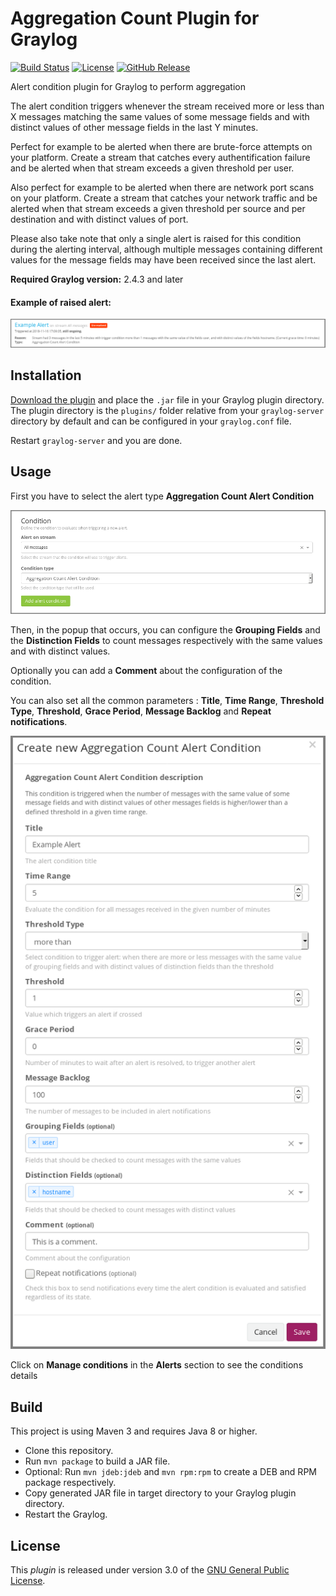 # Aggregation Count Plugin for Graylog

[![Build Status](https://travis-ci.org/airbus-cyber/graylog-plugin-aggregation-count.svg?branch=develop)](https://travis-ci.org/airbus-cyber/graylog-plugin-aggregation-count)
[![License](https://img.shields.io/badge/license-GPL--3.0-orange.svg)](https://www.gnu.org/licenses/gpl-3.0.txt)
[![GitHub Release](https://img.shields.io/badge/release-v0.4.2-blue.svg)](https://github.com/airbus-cyber/graylog-plugin-aggregation-count/releases)

Alert condition plugin for Graylog to perform aggregation

The alert condition triggers whenever the stream received more or less than X messages matching the same values of some message fields and with distinct values of other message fields in the last Y minutes.

Perfect for example to be alerted when there are brute-force attempts on your platform. Create a stream that catches every authentification failure and be alerted when that stream exceeds a given threshold per user.

Also perfect for example to be alerted when there are network port scans on your platform. Create a stream that catches your network traffic and be alerted when that stream exceeds a given threshold per source and per destination and with distinct values of port.

Please also take note that only a single alert is raised for this condition during the alerting interval, although multiple messages containing different values for the message fields may have been received since the last alert.

**Required Graylog version:** 2.4.3 and later

#### Example of raised alert:

![](https://raw.githubusercontent.com/airbus-cyber/graylog-plugin-aggregation-count/develop/images/alert.png)

## Installation

[Download the plugin](https://github.com/airbus-cyber/graylog-plugin-aggregation-count/releases)
and place the `.jar` file in your Graylog plugin directory. The plugin directory
is the `plugins/` folder relative from your `graylog-server` directory by default
and can be configured in your `graylog.conf` file.

Restart `graylog-server` and you are done.

## Usage

First you have to select the alert type **Aggregation Count Alert Condition**

![](https://raw.githubusercontent.com/airbus-cyber/graylog-plugin-aggregation-count/develop/images/select_condition.png)

Then, in the popup that occurs, you can configure the **Grouping Fields**  and the **Distinction Fields** to count messages respectively with the same values and with distinct values.

Optionally you can add a **Comment** about the configuration of the condition.

You can also set all the common parameters : **Title**, **Time Range**, **Threshold Type**, **Threshold**, **Grace Period**, **Message Backlog** and **Repeat notifications**.

![](https://raw.githubusercontent.com/airbus-cyber/graylog-plugin-aggregation-count/develop/images/edit_condition.png)

Click on **Manage conditions** in the **Alerts** section to see the conditions details

## Build

This project is using Maven 3 and requires Java 8 or higher.

* Clone this repository.
* Run `mvn package` to build a JAR file.
* Optional: Run `mvn jdeb:jdeb` and `mvn rpm:rpm` to create a DEB and RPM package respectively.
* Copy generated JAR file in target directory to your Graylog plugin directory.
* Restart the Graylog.

## License

This _plugin_ is released under version 3.0 of the [GNU General Public License](https://www.gnu.org/licenses/gpl-3.0.txt).
